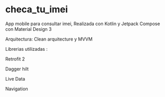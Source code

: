 # checa_tu_imei
App mobile para consultar imei, Realizada con Kotlin y Jetpack Compose con Material Design 3

Arquitectura: Clean arquitecture y MVVM 

Librerias utilizadas : 

Retrofit 2 

Dagger hilt 

Live Data

Navigation


